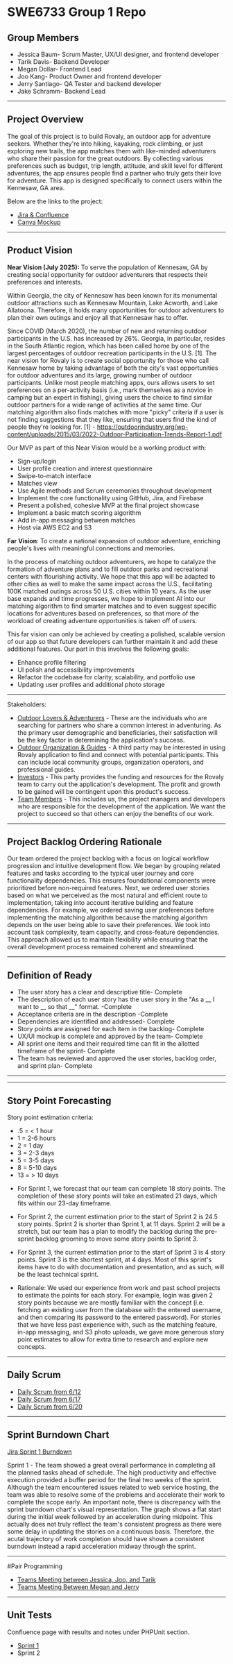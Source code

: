 # SWE6733 Group 1 Repo

## Group Members

* Jessica Baum- Scrum Master, UX/UI designer, and frontend developer
* Tarik Davis- Backend Developer
* Megan Dollar- Frontend Lead
* Joo Kang- Product Owner and frontend developer
* Jerry Santiago- QA Tester and backend developer
* Jake Schramm- Backend Lead

---

## Project Overview

The goal of this project is to build Rovaly, an outdoor app for adventure seekers. Whether they're into hiking, kayaking, rock climbing, or just exploring new trails, the app matches them with like-minded adventurers who share their passion for the great outdoors. By collecting various preferences such as budget, trip length, attitude, and skill level for different adventures, the app ensures people find a partner who truly gets their love for adventure. 
This app is designed specifically to connect users within the Kennesaw, GA area.

Below are the links to the project:

* [Jira & Confluence](https://swe6673.atlassian.net/jira/software/projects/SCRUM/boards/1?atlOrigin=eyJpIjoiZWFmYzIwZWMyZWFiNGMyNGEwNTEzYzVhY2U5MGZmNTQiLCJwIjoiaiJ9)
* [Canva Mockup](https://www.canva.com/design/DAGpbGsNqio/VnFCNnJ8-qeXsxw6DBTfpQ/view?utm_content=DAGpbGsNqio&utm_campaign=designshare&utm_medium=link2&utm_source=uniquelinks&utlId=hf5885327b1)

---

## Product Vision

<b>Near Vision (July 2025):</b> To serve the population of Kennesaw, GA by  creating social opportunity for outdoor adventurers that respects their preferences and interests. 

Within Georgia, the city of Kennesaw has been known for its monumental outdoor attractions such as Kennesaw Mountain, Lake Acworth, and Lake Allatoona. Therefore, it holds many opportunities for outdoor adventurers to plan their own outings and enjoy all that Kennesaw has to offer.

Since COVID (March 2020), the number of new and returning outdoor participants in the U.S. has increased by 26%. Georgia, in particular, resides in the South Atlantic region, which has been called home by one of the largest percentages of outdoor recreation participants in the U.S. [1]. The near vision for Rovaly is to create social opportunity for those who call Kennesaw home by taking advantage of both the city's vast opportunities for outdoor adventures and its large, growing number of outdoor participants. Unlike most people matching apps, ours allows users to set preferences on a per-activity basis (i.e., mark themselves as a novice in camping but an expert in fishing), giving users the choice to find similar outdoor partners for a wide range of activities at the same time. Our matching algorithm also finds matches with more "picky" criteria if a user is not finding suggestions that they like, ensuring that users find the kind of people they're looking for.
[1] - https://outdoorindustry.org/wp-content/uploads/2015/03/2022-Outdoor-Participation-Trends-Report-1.pdf

Our MVP as part of this Near Vision would be a working product with: 
* Sign-up/login
* User profile creation and interest questionnaire
* Swipe-to-match interface
* Matches view
* Use Agile methods and Scrum ceremonies throughout development
* Implement the core functionality using GitHub, Jira, and Firebase
* Present a polished, cohesive MVP at the final project showcase
* Implement a basic match scoring algorithm
* Add in-app messaging between matches
* Host via AWS EC2 and S3


<b>Far Vision</b>: To create a national expansion of outdoor adventure, enriching people's lives with meaningful connections and memories.

In the process of matching outdoor adventurers, we hope to catalyze the formation of adventure plans and to fill outdoor parks and recreational centers with flourishing activity. We hope that this app will be adapted to other cities as well to make the same impact across the U.S., facilitating 100K matched outings across 50 U.S. cities within 10 years. 
As the user base expands and time progresses, we hope to implement AI into our matching algorithm to find smarter matches and to even suggest specific locations for adventures based on preferences, so that more of the workload of creating adventure opportunities is taken off of users.

This far vision can only be achieved by creating a polished, scalable version of our app so that future developers can further maintain it and add these additional features. Our part in this involves the following goals:

* Enhance profile filtering
* UI polish and accessibility improvements
* Refactor the codebase for clarity, scalability, and portfolio use
* Updating user profiles and additional photo storage

---

Stakeholders:

* <ins>Outdoor Lovers & Adventurers</ins> - These are the individuals who are searching for partners who share a common interest in adventuring. As the primary user demographic and beneficiaries, their satisfaction will be the key factor in determining the application's success.
* <ins>Outdoor Organization & Guides</ins> - A third party may be interested in using Rovaly application to find and connect with potential participants. This can include local community groups, organization operators, and professional guides.
* <ins>Investors</ins> - This party provides the funding and resources for the Rovaly team to carry out the application's development. The profit and growth to be gained will be contingent upon this product's success.
* <ins>Team Members</ins> - This includes us, the project managers and developers who are responsible for the development of the application. We want the project to succeed so that others can enjoy the benefits of our work.

---

## Project Backlog Ordering Rationale

Our team ordered the project backlog with a focus on logical workflow progression and intuitive development flow. We began by grouping related features and tasks according to the typical user journey and core functionality dependencies. This ensures foundational components were prioritized before non-required features. Next, we ordered user stories based on what we perceived as the most natural and efficient route to implementation, taking into account iterative building and feature dependencies. For example, we ordered saving user preferences before implementing the matching algorithm because the matching algorithm depends on the user being able to save their preferences. We took into account task complexity, team capacity, and cross-feature dependencies. This approach allowed us to maintain flexibility while ensuring that the overall development process remained coherent and streamlined.

---

## Definition of Ready

* The user story has a clear and descriptive title- Complete
* The description of each user story has the user story in the "As a __ I want to __ so that __" format. -Complete
* Acceptance criteria are in the description -Complete
* Dependencies are identified and addressed- Complete
* Story points are assigned for each item in the backlog- Complete
* UX/UI mockup is complete and approved by the team- Complete
* All sprint one items and their required time can fit in the allotted timeframe of the sprint- Complete
* The team has reviewed and approved the user stories, backlog order, and sprint plan- Complete

---

---

## Story Point Forecasting

Story point estimation criteria: 

* .5 = < 1 hour
* 1 = 2-6 hours
* 2 = 1 day
* 3 = 2-3 days
* 5 = 3-5 days
* 8 = 5-10 days
* 13 = > 10 days


+ For Sprint 1, we forecast that our team can complete 18 story points. The completion of these story points will take an estimated 21 days, which fits within our 23-day timeframe. 
+ For Sprint 2, the current estimation prior to the start of Sprint 2 is 24.5 story points. Sprint 2 is shorter than Sprint 1, at 11 days. Sprint 2 will be a stretch, but our team has a plan to modify the backlog during the pre-sprint backlog grooming to move some story points to Sprint 3.
+ For Sprint 3, the current estimation prior to the start of Sprint 3 is 4 story points. Sprint 3 is the shortest sprint, at 4 days. Most of this sprint's items have to do with documentation and presentation, and as such, will be the least technical sprint.

+ Rationale: We used our experience from work and past school projects to estimate the points for each story. For example, login was given 2 story points because we are mostly familiar with the concept (i.e. fetching an existing user from the database with the entered username, and then comparing its password to the entered password). For stories that we have less past experience with, such as the matching feature, in-app messaging, and S3 photo uploads, we gave more generous story point estimates to allow for extra time to research and explore new concepts.

---

## Daily Scrum

* [Daily Scrum from 6/12](https://swe6673.atlassian.net/wiki/x/BAA9)
* [Daily Scrum from 6/17](https://swe6673.atlassian.net/wiki/x/AYAxAQ)
* [Daily Scrum from 6/20](https://swe6673.atlassian.net/wiki/x/AYBpAQ)

---

## Sprint Burndown Chart

[Jira Sprint 1 Burndown](https://swe6673.atlassian.net/jira/software/projects/SCRUM/boards/1/reports/burndown?source=overview)

Sprint 1 - The team showed a great overall performance in completing all the planned tasks ahead of schedule. The high productivity and effective execution provided a buffer period for the final two weeks of the sprint. Although the team encountered issues related to web service hosting, the team was able to resolve some of the problems and accelerate their work to complete the scope early. An important note, there is discrepancy with the sprint burndown chart's visual representation. The graph shows a flat start during the initial week followed by an acceleration during midpoint. This actually does not truly reflect the team's consistent progress as there were some delay in updating the stories on a continuous basis. Therefore, the acutal trajectory of work completion should have shown a consistent burndown instead a rapid acceleration midway through the sprint.

---

#Pair Programming

* [Teams Meeting between Jessica, Joo, and Tarik](https://kennesawedu-my.sharepoint.com/:v:/g/personal/jbaum1_students_kennesaw_edu/Ea6kDxeRc1NMvSxsUUzRDegBYta0TGfuJFZzxu4NKPDOIw?e=unq1fw&nav=eyJyZWZlcnJhbEluZm8iOnsicmVmZXJyYWxBcHAiOiJTdHJlYW1XZWJBcHAiLCJyZWZlcnJhbFZpZXciOiJTaGFyZURpYWxvZy1MaW5rIiwicmVmZXJyYWxBcHBQbGF0Zm9ybSI6IldlYiIsInJlZmVycmFsTW9kZSI6InZpZXcifX0%3D)
* [Teams Meeting Between Megan and Jerry](https://kennesawedu-my.sharepoint.com/:v:/g/personal/mdollar8_students_kennesaw_edu/EfNC1A5nfqtDkZil589AB_QBfyn8kmRmQs941EzfIgMKDQ?e=wYSmnv&nav=eyJyZWZlcnJhbEluZm8iOnsicmVmZXJyYWxBcHAiOiJTdHJlYW1XZWJBcHAiLCJyZWZlcnJhbFZpZXciOiJTaGFyZURpYWxvZy1MaW5rIiwicmVmZXJyYWxBcHBQbGF0Zm9ybSI6IldlYiIsInJlZmVycmFsTW9kZSI6InZpZXcifX0%3D)

---

## Unit Tests

Confluence page with results and notes under PHPUnit section.

* [Sprint 1](https://swe6673.atlassian.net/wiki/spaces/~71202075d9ce1091214feabcdc57c93adc3785/pages/41713665/Unit+Test+Results+-+Sprint+1+7+3+2025)
* Sprint 2
